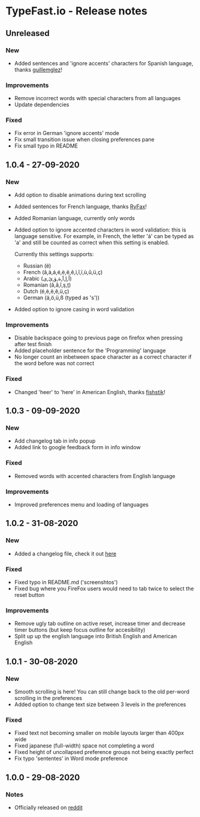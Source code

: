 # TypeFast.io - Release notes

## Unreleased

### New

- Added sentences and 'ignore accents' characters for Spanish language, thanks [guillemglez](https://github.com/guillemglez)!

### Improvements

- Remove incorrect words with special characters from all languages
- Update dependencies

### Fixed

- Fix error in German 'ignore accents' mode
- Fix small transition issue when closing preferences pane
- Fix small typo in README

## 1.0.4 - 27-09-2020

### New

- Add option to disable animations during text scrolling
- Added sentences for French language, thanks [RyFax](https://github.com/RyFax)!
- Added Romanian language, currently only words
- Added option to ignore accented characters in word validation: this is language sensitive. For example, in French, the letter 'á' can be typed as 'a' and still be counted as correct when this setting is enabled.

  Currently this settings supports:

  - Russian (ë)
  - French (â,à,á,é,è,ë,ê,ì,î,ï,ù,û,ü,ç)
  - Arabic (أ,إ,آ,ة,ؤ,ئ,ى)
  - Romanian (â,ă,î,ș,ț)
  - Dutch (é,è,ë,ê,ü,ç)
  - German (ä,ö,ü,ß (typed as 's'))

- Added option to ignore casing in word validation

### Improvements

- Disable backspace going to previous page on firefox when pressing after test finish
- Added placeholder sentence for the 'Programming' language
- No longer count an inbetween space character as a correct character if the word before was not correct

### Fixed

- Changed 'heer' to 'here' in American English, thanks [fishstik](https://github.com/fishstik)!

## 1.0.3 - 09-09-2020

### New

- Add changelog tab in info popup
- Added link to google feedback form in info window

### Fixed

- Removed words with accented characters from English language

### Improvements

- Improved preferences menu and loading of languages

## 1.0.2 - 31-08-2020

### New

- Added a changelog file, check it out [here](https://github.com/CasperVerswijvelt/TypeFast/blob/master/README.md)

### Fixed

- Fixed typo in README.md ('screenshtos')
- Fixed bug where you FireFox users would need to tab twice to select the reset button

### Improvements

- Remove ugly tab outline on active reset, increase timer and decrease timer buttons (but keep focus outline for accesibility)
- Split up up the english language into British English and American English

## 1.0.1 - 30-08-2020

### New

- Smooth scrolling is here! You can still change back to the old per-word scrolling in the preferences
- Added option to change text size between 3 levels in the preferences

### Fixed

- Fixed text not becoming smaller on mobile layouts larger than 400px wide
- Fixed japanese (full-width) space not completing a word
- Fixed height of uncollapsed preference groups not being exactly perfect
- Fix typo 'sententes' in Word mode preference

## 1.0.0 - 29-08-2020

### Notes

- Officially released on [reddit](https://www.reddit.com/r/MechanicalKeyboards/comments/iirhiw/typefastio_yet_another_typing_speed_test/?utm_source=share&utm_medium=web2x&context=3)
